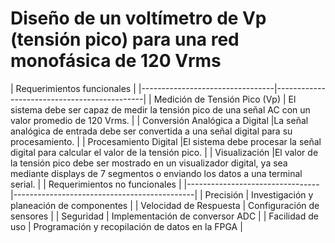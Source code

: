 # Diseño de un voltímetro de Vp (tensión pico) para una red monofásica de 120 Vrms
| Requerimientos funcionales         |
|---------------------------------|---------------------------------------------|
| Medición de Tensión Pico (Vp)   | El sistema debe ser capaz de medir la tensión pico de una señal AC con un valor promedio de 120 Vrms. |
| Conversión Analógica a Digital  |La señal analógica de entrada debe ser convertida a una señal digital para su procesamiento.   |
| Procesamiento Digital |El sistema debe procesar la señal digital para calcular el valor de la tensión pico.   |
|  Visualización |El valor de la tensión pico debe ser mostrado en un visualizador digital, ya sea mediante displays de 7 segmentos o enviando los datos a una terminal serial. |
| Requerimientos no funcionales         |
|---------------------------------|---------------------------------------------|
| Precisión   | Investigación y planeación de componentes |
| Velocidad de Respuesta | Configuración de sensores                 |
| Seguridad | Implementación de conversor ADC           |
| Facilidad de uso | Programación y recopilación de datos en la FPGA |

